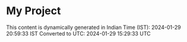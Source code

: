 # My Project

This content is dynamically generated in Indian Time (IST): 2024-01-29 20:59:33 IST
Converted to UTC: 2024-01-29 15:29:33 UTC
